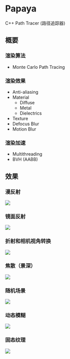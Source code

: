 # Papaya

C++ Path Tracer (路径追踪器) 

## 概要

### 渲染算法

- Monte Carlo Path Tracing

### 渲染效果

- Anti-aliasing
- Material
	- Diffuse
	- Metal
	- Dielectrics
- Texture
- Defocus Blur
- Motion Blur

### 渲染加速

- Multithreading
- BVH (AABB)

## 效果

### 漫反射

![](Outputs/Diffuse.ppm)

### 镜面反射

![](Outputs/Metal.ppm)

### 折射和相机视角转换

![](Outputs/Camera.ppm)

### 焦散（景深）

![](Outputs/Defocus.ppm)

### 随机场景

![](Outputs/Random.ppm)

### 动态模糊

![](Outputs/Motion.ppm)

### 固态纹理

![](Outputs/Texture.ppm)